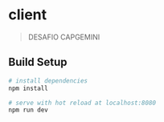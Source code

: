 # client

> DESAFIO CAPGEMINI

## Build Setup

``` bash
# install dependencies
npm install

# serve with hot reload at localhost:8080
npm run dev

```
